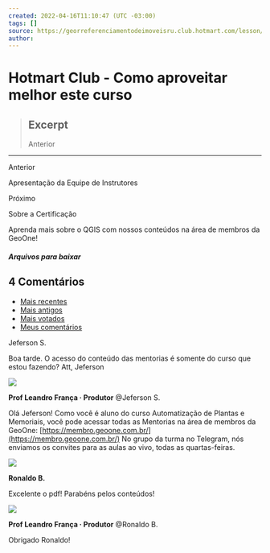 ```yaml
---
created: 2022-04-16T11:10:47 (UTC -03:00)
tags: []
source: https://georreferenciamentodeimoveisru.club.hotmart.com/lesson/97BGgGJaOp/apresentacao-da-equipe-de-instrutores
author: 
---
```


# Hotmart Club - Como aproveitar melhor este curso

> ## Excerpt
> Anterior

---
Anterior

Apresentação da Equipe de Instrutores

Próximo

Sobre a Certificação

Aprenda mais sobre o QGIS com nossos conteúdos na área de membros da GeoOne!

  

##### Arquivos para baixar

## 4 Comentários

-   [Mais recentes](https://georreferenciamentodeimoveisru.club.hotmart.com/lesson/0OvJaJMBOj/como-aproveitar-melhor-este-curso?tab=recentComments)
-   [Mais antigos](https://georreferenciamentodeimoveisru.club.hotmart.com/lesson/0OvJaJMBOj/como-aproveitar-melhor-este-curso?tab=olderComments)
-   [Mais votados](https://georreferenciamentodeimoveisru.club.hotmart.com/lesson/0OvJaJMBOj/como-aproveitar-melhor-este-curso?tab=upvotedComments)
-   [Meus comentários](https://georreferenciamentodeimoveisru.club.hotmart.com/lesson/0OvJaJMBOj/como-aproveitar-melhor-este-curso?tab=myComments)

Jeferson S.

Boa tarde. O acesso do conteúdo das mentorias é somente do curso que estou fazendo? Att, Jeferson

![](https://static-media.hotmart.com/vsNsgZ5DujvJ931t9xWeq1GNtpk=/40x40/filters:format(png)/hotmart/membership_area/42ed7b4c-9491-4240-843d-9e3f86cf4f17/simbolo_jpg.jpg)

**Prof Leandro França · Produtor** @Jeferson S.

Olá Jeferson! Como você é aluno do curso Automatização de Plantas e Memoriais, você pode acessar todas as Mentorias na área de membros da GeoOne: [https://membro.geoone.com.br/](https://membro.geoone.com.br/) No grupo da turma no Telegram, nós enviamos os convites para as aulas ao vivo, todas as quartas-feiras.

![](https://static-media.hotmart.com/bHi3kbWSklw1asDZmGb7D36bTyI=/40x40/filters:format(png)/hotmart/membership_area/6b1366a1-bb06-4464-b6c4-26e917950c0d/IMG_20210419_180037347.jpg)

**Ronaldo B.**

Excelente o pdf! Parabéns pelos conteúdos!

![](https://static-media.hotmart.com/vsNsgZ5DujvJ931t9xWeq1GNtpk=/40x40/filters:format(png)/hotmart/membership_area/42ed7b4c-9491-4240-843d-9e3f86cf4f17/simbolo_jpg.jpg)

**Prof Leandro França · Produtor** @Ronaldo B.

Obrigado Ronaldo!
